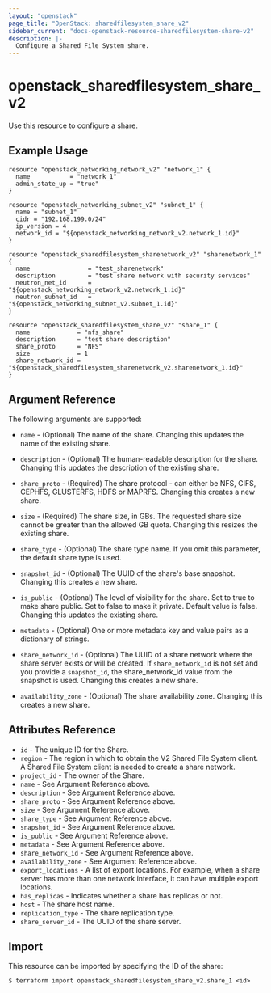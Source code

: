 ```yaml
---
layout: "openstack"
page_title: "OpenStack: sharedfilesystem_share_v2"
sidebar_current: "docs-openstack-resource-sharedfilesystem-share-v2"
description: |-
  Configure a Shared File System share.
---
```


# openstack\_sharedfilesystem\_share\_v2

Use this resource to configure a share.

## Example Usage

```hcl
resource "openstack_networking_network_v2" "network_1" {
  name           = "network_1"
  admin_state_up = "true"
}

resource "openstack_networking_subnet_v2" "subnet_1" {
  name = "subnet_1"
  cidr = "192.168.199.0/24"
  ip_version = 4
  network_id = "${openstack_networking_network_v2.network_1.id}"
}

resource "openstack_sharedfilesystem_sharenetwork_v2" "sharenetwork_1" {
  name                = "test_sharenetwork"
  description         = "test share network with security services"
  neutron_net_id      = "${openstack_networking_network_v2.network_1.id}"
  neutron_subnet_id   = "${openstack_networking_subnet_v2.subnet_1.id}"
}

resource "openstack_sharedfilesystem_share_v2" "share_1" {
  name             = "nfs_share"
  description      = "test share description"
  share_proto      = "NFS"
  size             = 1
  share_network_id = "${openstack_sharedfilesystem_sharenetwork_v2.sharenetwork_1.id}"
}
```

## Argument Reference

The following arguments are supported:

* `name` - (Optional) The name of the share. Changing this updates the name
    of the existing share.

* `description` - (Optional) The human-readable description for the share.
    Changing this updates the description of the existing share.

* `share_proto` - (Required) The share protocol - can either be NFS, CIFS,
    CEPHFS, GLUSTERFS, HDFS or MAPRFS. Changing this creates a new share.

* `size` - (Required) The share size, in GBs. The requested share size cannot be greater
    than the allowed GB quota. Changing this resizes the existing share.

* `share_type` - (Optional) The share type name. If you omit this parameter, the default
    share type is used.

* `snapshot_id` - (Optional) The UUID of the share's base snapshot. Changing this creates
    a new share.

* `is_public` - (Optional) The level of visibility for the share. Set to true to make
    share public. Set to false to make it private. Default value is false. Changing this
    updates the existing share.

* `metadata` - (Optional) One or more metadata key and value pairs as a dictionary of
    strings.

* `share_network_id` - (Optional) The UUID of a share network where the share server exists
    or will be created. If `share_network_id` is not set and you provide a `snapshot_id`,
    the share_network_id value from the snapshot is used. Changing this creates a new share.

* `availability_zone` - (Optional) The share availability zone. Changing this creates a
    new share.

## Attributes Reference

* `id` - The unique ID for the Share.
* `region` - The region in which to obtain the V2 Shared File System client.
    A Shared File System client is needed to create a share network.
* `project_id` - The owner of the Share.
* `name` - See Argument Reference above.
* `description` - See Argument Reference above.
* `share_proto` - See Argument Reference above.
* `size` - See Argument Reference above.
* `share_type` - See Argument Reference above.
* `snapshot_id` - See Argument Reference above.
* `is_public` - See Argument Reference above.
* `metadata` - See Argument Reference above.
* `share_network_id` - See Argument Reference above.
* `availability_zone` - See Argument Reference above.
* `export_locations` - A list of export locations. For example, when a share server
    has more than one network interface, it can have multiple export locations.
* `has_replicas` - Indicates whether a share has replicas or not.
* `host` - The share host name.
* `replication_type` - The share replication type.
* `share_server_id` - The UUID of the share server.

## Import

This resource can be imported by specifying the ID of the share:

```
$ terraform import openstack_sharedfilesystem_share_v2.share_1 <id>
```
